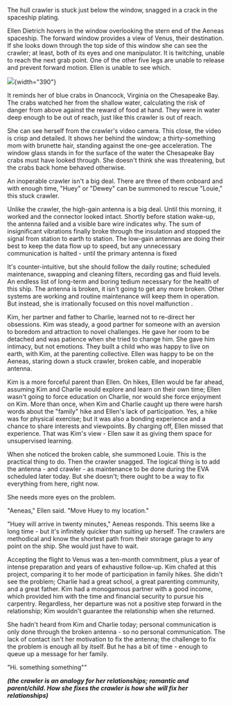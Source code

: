 The hull crawler is stuck just below the window, snagged in a crack in the spaceship plating.

Ellen Dietrich hovers in the window overlooking the stern end of the Aeneas spaceship. The forward window provides a view of Venus, their destination. If she looks down through the top side of this window she can see the crawler; at least, both of its eyes and one manipulator. It is twitching, unable to reach the next grab point. One of the other five legs are unable to release and prevent forward motion. Ellen is unable to see which.

![](https://eoimages.gsfc.nasa.gov/images/imagerecords/42000/42770/ISS022-E-068726_xlrg.jpg){width="390"}

It reminds her of blue crabs in Onancock, Virginia on the Chesapeake Bay. The crabs watched her from the shallow water, calculating the risk of danger from above against the reward of food at hand. They were in water deep enough to be out of reach, just like this crawler is out of reach.

She can see herself from the crawler's video camera. This close, the video is crisp and detailed. It shows her behind the window; a thirty-something mom with brunette hair, standing against the one-gee acceleration. The window glass stands in for the surface of the water the Chesapeake Bay crabs must have looked through. She doesn't think she was threatening, but the crabs back home behaved otherwise.

An inoperable crawler isn't a big deal. There are three of them onboard and with enough time, "Huey" or "Dewey" can be summoned to rescue "Louie," this stuck crawler.

Unlike the crawler, the high-gain antenna is a big deal. Until this morning, it worked and the connector looked intact. Shortly before station wake-up, the antenna failed and a visible bare wire indicates why. The sum of insignificant vibrations finally broke through the insulation and stopped the signal from station to earth to station. The low-gain antennas are doing their best to keep the data flow up to speed, but any unnecessary communication is halted - until the primary antenna is fixed

It's counter-intuitive, but she should follow the daily routine; scheduled maintenance, swapping and cleaning filters, recording gas and fluid levels. An endless list of long-term and boring tedium necessary for the health of this ship. The antenna is broken, it isn't going to get any more broken. Other systems are working and routine maintenance will keep them in operation. But instead, she is irrationally focused on this novel malfunction .

Kim, her partner and father to Charlie, learned not to re-direct her obsessions. Kim was steady, a good partner for someone with an aversion to boredom and attraction to novel challenges. He gave her room to be detached and was patience when she tried to change him. She gave him intimacy, but not emotions. They built a child who was happy to live on earth, with Kim, at the parenting collective. Ellen was happy to be on the Aeneas, staring down a stuck crawler, broken cable, and inoperable antenna.

Kim is a more forceful parent than Ellen. On hikes, Ellen would be far ahead, assuming Kim and Charlie would explore and learn on their own time; Ellen wasn't going to force education on Charlie, nor would she force enjoyment on Kim. More than once, when Kim and Charlie caught up there were harsh words about the "family" hike and Ellen's lack of participation. Yes, a hike was for physical exercise; but it was also a bonding experience and a chance to share interests and viewpoints. By charging off, Ellen missed that experience. That was Kim's view - Ellen saw it as giving them space for unsupervised learning.

When she noticed the broken cable, she summoned Louie. This is the practical thing to do. Then the crawler snagged. The logical thing is to add the antenna - and crawler - as maintenance to be done during the EVA scheduled later today. But she doesn't; there ought to be a way to fix everything from here, right now.

She needs more eyes on the problem.

"Aeneas," Ellen said. "Move Huey to my location."

"Huey will arrive in twenty minutes," Aeneas responds. This seems like a long time - but it's infinitely quicker than suiting up herself. The crawlers are methodical and know the shortest path from their storage garage to any point on the ship. She would just have to wait.

Accepting the flight to Venus was a ten-month commitment, plus a year of intense preparation and years of exhaustive follow-up. Kim chafed at this project, comparing it to her mode of participation in family hikes. She didn't see the problem; Charlie had a great school, a great parenting community, and a great father. Kim had a monogamous partner with a good income, which provided him with the time and financial security to pursue his carpentry. Regardless, her departure was not a positive step forward in the relationship; Kim wouldn't guarantee the relationship when she returned.

She hadn't heard from Kim and Charlie today; personal communication is only done through the broken antenna - so no personal communication. The lack of contact isn't her motivation to fix the antenna; the challenge to fix the problem is enough all by itself. But he has a bit of time - enough to queue up a message for her family.

"Hi. something something""

***(the crawler is an analogy for her relationships; romantic and parent/child. How she fixes the crawler is how she will fix her relationships)***
